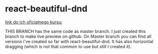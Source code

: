 # react-beautiful-dnd

[link do ich oficjalnego kursu:](https://egghead.io/lessons/react-course-introduction-beautiful-and-accessible-drag-and-drop-with-react-beautiful-dnd)

THIS BRANCH has the same code as master branch. I just created this branch to make live preview on github. On Master branch you can find all versions i've created so far with react-beautiful-dnd. It has also horizontal dragging (which is not that common to use but still I created it).
